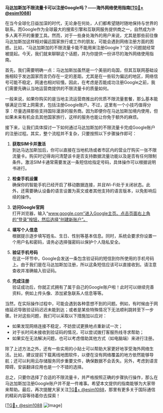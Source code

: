 **马达加斯加不限流量卡可以注册Google吗？——海外网络使用指南[[TG💪+ @esim1088](https://t.me/s/esim1088)]**

在当今全球化日益加深的时代，无论身在何处，人们都希望随时随地保持与世界的联系。而Google作为全球最大的搜索引擎和互联网服务提供商之一，自然成为许多人离不开的重要工具。然而，对于一些身处海外的用户来说，尤其是那些前往像马达加斯加这样相对偏远国家旅行或工作的朋友，可能会遇到网络注册方面的困惑。比如，“马达加斯加的不限流量卡能不能用来注册Google？”这个问题就经常被提起。今天，我们就来聊聊这个话题，并为你提供一份详尽的海外网络使用指南。

首先，我们需要明确一点：马达加斯加虽然是一个美丽的岛国，但其互联网基础设施相较于发达国家而言仍存在一定的差距。尤其是在一些较为偏远的地区，网络信号可能不稳定，网速也相对较慢。因此，在考虑是否能成功注册Google之前，我们需要先确认当地运营商提供的不限流量卡的质量如何。

一般来说，如果你购买的是当地主流运营商推出的优质不限流量套餐，那么基本能够满足日常上网需求，包括注册Google账户。不过，这里有一个小技巧值得分享：尽量选择那些支持国际漫游的服务商。因为即便你在马达加斯加境内使用，但如果未来有机会去其他国家旅行，这样的服务也能让你免于额外的麻烦。

接下来，让我们具体探讨一下如何通过马达加斯加的不限流量卡完成Google账户的注册过程。其实，整个流程并不复杂，只要按照以下步骤操作即可：

1. **获取SIM卡并激活**  
   到达马达加斯加后，你可以直接在当地机场或者市区内的营业厅购买一张不限流量卡。购买时记得询问清楚该卡是否支持数据流量功能以及是否有任何限制条件。激活SIM卡通常需要发送一条短信给指定号码，具体操作可以根据说明书进行。

2. **检查手机设置**  
   确保你的智能手机已经开启了移动数据连接，并且Wi-Fi处于关闭状态。此外，还需要确认设备的语言设置为英文或者其他支持的语言版本，以免影响后续的操作。

3. **访问Google官网**  
   打开浏览器，输入“www.google.com”进入Google主页。点击页面右上角的“登录”按钮，然后选择“创建新账户”。

4. **填写个人信息**  
   根据提示逐步填写姓名、生日、性别等基本信息。同时，系统会要求你设置一个用户名和密码，请务必选择强密码以保护个人隐私安全。

5. **验证手机号码**  
   在这一环节中，Google会发送一条包含验证码的短信到你所使用的手机号码上。由于我们是在马达加斯加注册，所以这条短信应该可以直接收到。请注意查收并准确输入验证码。

6. **完成注册**  
   验证成功后，你就正式拥有了属于自己的Google账户啦！此时可以继续完善资料，例如上传头像、添加紧急联系人信息等等。

当然，在实际操作过程中，可能会遇到各种意想不到的问题。例如，有时候由于网络延迟导致验证码迟迟未能到达；或者是某些特殊情况下无法顺利跳转至下一步骤。针对这些问题，我们可以采取以下措施加以应对：

- 如果发现网络连接不稳定，不妨尝试更换地点重新试一次；
- 对于长时间未接收到验证码的情况，可以尝试拨打客服热线寻求帮助；
- 如果实在无法解决问题，也可以考虑借助其他方式（如电脑端）来进行注册。

除了上述方法之外，还有一些实用的小贴士可以帮助大家更好地享受海外网络生活。比如，建议提前下载离线地图软件，以便在没有网络覆盖的地方依然能够导航；还可以利用云存储服务同步重要文件，确保数据不会丢失。另外，考虑到语言障碍，安装翻译应用也是一个不错的选择。

总之，只要你选择了合适的不限流量卡，并严格按照正确的步骤执行操作，那么在马达加斯加注册Google账户并不是一件难事。希望本文提供的指南能够为大家带来帮助。最后，再次提醒大家关注[TG💪+ @esim1088](https://t.me/s/esim1088)，那里有更多关于国际通信的精彩内容等待着你去探索！

[[TG💪+ @esim1088](https://t.me/s/esim1088) ![Image](https://i.postimg.cc/4NQfJmqS/Snipaste-2025-05-13-00-14-12.png)]